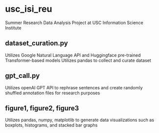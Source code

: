 # usc_isi_reu
Summer Research Data Analysis Project at USC Information Science Institute

## dataset_curation.py
Utilizes Google Natural Language API and Huggingface pre-trained Transformer-based models
Utilizes pandas to collect and curate dataset

## gpt_call.py
Utilizes openAI GPT API to rephrase sentences and create randomly shuffled annotation files for research purposes

## figure1, figure2, figure3
Utilizes pandas, numpy, matplotlib to generate data visualizations such as boxplots, histograms, and stacked bar graphs
